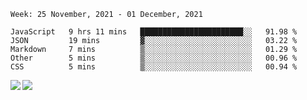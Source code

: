 <!--START_SECTION:waka-->
```text
Week: 25 November, 2021 - 01 December, 2021

JavaScript   9 hrs 11 mins   ███████████████████████░░   91.98 % 
JSON         19 mins         ▓░░░░░░░░░░░░░░░░░░░░░░░░   03.22 % 
Markdown     7 mins          ▒░░░░░░░░░░░░░░░░░░░░░░░░   01.29 % 
Other        5 mins          ▒░░░░░░░░░░░░░░░░░░░░░░░░   00.96 % 
CSS          5 mins          ▒░░░░░░░░░░░░░░░░░░░░░░░░   00.94 % 
```
<!--END_SECTION:waka-->
<a href="https://github.com/anuraghazra/github-readme-stats">
  <img align="left" src="https://github-readme-stats.vercel.app/api?username=Tanesan&count_private=true&show_icons=true" />
<img align="left" src="https://github-readme-stats.vercel.app/api/top-langs/?username=Tanesan" />
</a>
